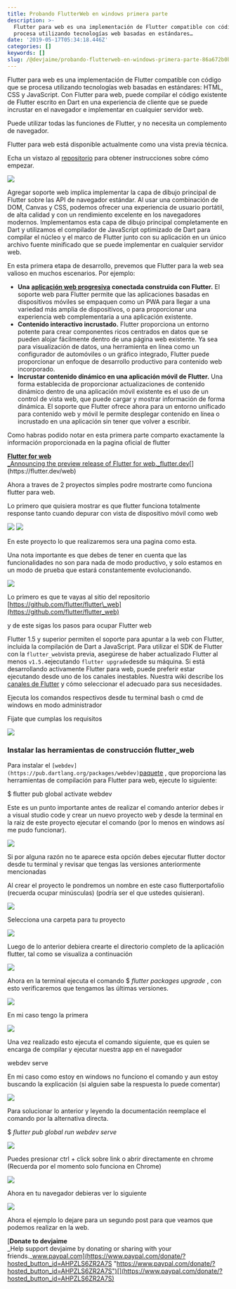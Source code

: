 ```yaml
---
title: Probando FlutterWeb en windows primera parte
description: >-
  Flutter para web es una implementación de Flutter compatible con código que se
  procesa utilizando tecnologías web basadas en estándares…
date: '2019-05-17T05:34:18.446Z'
categories: []
keywords: []
slug: /@devjaime/probando-flutterweb-en-windows-primera-parte-86a672b0b280
---
```


Flutter para web es una implementación de Flutter compatible con código que se procesa utilizando tecnologías web basadas en estándares: HTML, CSS y JavaScript. Con Flutter para web, puede compilar el código existente de Flutter escrito en Dart en una experiencia de cliente que se puede incrustar en el navegador e implementar en cualquier servidor web.

Puede utilizar todas las funciones de Flutter, y no necesita un complemento de navegador.

Flutter para web está disponible actualmente como una vista previa técnica.

Echa un vistazo al [repositorio](https://github.com/flutter/flutter_web) para obtener instrucciones sobre cómo empezar.

![](/Users/devjaime/Documents/blog/posts/md_1651648785637/img/1__Khvy8lDxWvNf2lGNNAXHAQ.png)

Agregar soporte web implica implementar la capa de dibujo principal de Flutter sobre las API de navegador estándar. Al usar una combinación de DOM, Canvas y CSS, podemos ofrecer una experiencia de usuario portátil, de alta calidad y con un rendimiento excelente en los navegadores modernos. Implementamos esta capa de dibujo principal completamente en Dart y utilizamos el compilador de JavaScript optimizado de Dart para compilar el núcleo y el marco de Flutter junto con su aplicación en un único archivo fuente minificado que se puede implementar en cualquier servidor web.

En esta primera etapa de desarrollo, prevemos que Flutter para la web sea valioso en muchos escenarios. Por ejemplo:

*   **Una** [**aplicación web progresiva**](https://developers.google.com/web/progressive-web-apps/) **conectada construida con Flutter.** El soporte web para Flutter permite que las aplicaciones basadas en dispositivos móviles se empaquen como un PWA para llegar a una variedad más amplia de dispositivos, o para proporcionar una experiencia web complementaria a una aplicación existente.
*   **Contenido interactivo incrustado.** Flutter proporciona un entorno potente para crear componentes ricos centrados en datos que se pueden alojar fácilmente dentro de una página web existente. Ya sea para visualización de datos, una herramienta en línea como un configurador de automóviles o un gráfico integrado, Flutter puede proporcionar un enfoque de desarrollo productivo para contenido web incorporado.
*   **Incrustar contenido dinámico en una aplicación móvil de Flutter.** Una forma establecida de proporcionar actualizaciones de contenido dinámico dentro de una aplicación móvil existente es el uso de un control de vista web, que puede cargar y mostrar información de forma dinámica. El soporte que Flutter ofrece ahora para un entorno unificado para contenido web y móvil le permite desplegar contenido en línea o incrustado en una aplicación sin tener que volver a escribir.

Como habras podido notar en esta primera parte comparto exactamente la información proporcionada en la pagina oficial de flutter

[**Flutter for web**  
_Announcing the preview release of Flutter for web._flutter.dev](https://flutter.dev/web "https://flutter.dev/web")[](https://flutter.dev/web)

Ahora a traves de 2 proyectos simples podre mostrarte como funciona flutter para web.

Lo primero que quisiera mostrar es que flutter funciona totalmente response tanto cuando depurar con vista de dispositivo móvil como web

![](/Users/devjaime/Documents/blog/posts/md_1651648785637/img/1__3UDCyEVdrutkMXYmPei3Zg.png)
![](/Users/devjaime/Documents/blog/posts/md_1651648785637/img/1__70204Etv7mRXnXHsIAROgg.png)

En este proyecto lo que realizaremos sera una pagina como esta.

Una nota importante es que debes de tener en cuenta que las funcionalidades no son para nada de modo productivo, y solo estamos en un modo de prueba que estará constantemente evolucionando.

![](/Users/devjaime/Documents/blog/posts/md_1651648785637/img/1__ikbJwZdh2laW7hIff7KrFQ.png)

Lo primero es que te vayas al sitio del repositorio [https://github.com/flutter/flutter\_web](https://github.com/flutter/flutter_web)

y de este sigas los pasos para ocupar Flutter web

Flutter 1.5 y superior permiten el soporte para apuntar a la web con Flutter, incluida la compilación de Dart a JavaScript. Para utilizar el SDK de Flutter con la `flutter_web`vista previa, asegúrese de haber actualizado Flutter al menos `v1.5.4`ejecutando `flutter upgrade`desde su máquina. Si está desarrollando activamente Flutter para web, puede preferir estar ejecutando desde uno de los canales inestables. Nuestra wiki describe los [canales de Flutter](https://github.com/flutter/flutter/wiki/Flutter-build-release-channels) y cómo seleccionar el adecuado para sus necesidades.

Ejecuta los comandos respectivos desde tu terminal bash o cmd de windows en modo administrador

Fijate que cumplas los requisitos

![](/Users/devjaime/Documents/blog/posts/md_1651648785637/img/1__Crozg0xDA5XhoiS6MLxSTQ.png)

### Instalar las herramientas de construcción flutter\_web

Para instalar el `[webdev](https://pub.dartlang.org/packages/webdev)`[paquete](https://pub.dartlang.org/packages/webdev) , que proporciona las herramientas de compilación para Flutter para web, ejecute lo siguiente:

$ flutter pub global activate webdev

Este es un punto importante antes de realizar el comando anterior debes ir a visual studio code y crear un nuevo proyecto web y desde la terminal en la raiz de este proyecto ejecutar el comando (por lo menos en windows así me pudo funcionar).

![](/Users/devjaime/Documents/blog/posts/md_1651648785637/img/1__8uNacRdY__berYecUUoPf9A.png)

Si por alguna razón no te aparece esta opción debes ejecutar flutter doctor desde tu terminal y revisar que tengas las versiones anteriormente mencionadas

Al crear el proyecto le pondremos un nombre en este caso flutterportafolio (recuerda ocupar minúsculas) (podría ser el que ustedes quisieran).

![](/Users/devjaime/Documents/blog/posts/md_1651648785637/img/1____hocIq__xLUT1zfAfYgE__cA.png)

Selecciona una carpeta para tu proyecto

![](/Users/devjaime/Documents/blog/posts/md_1651648785637/img/1__DEeOwWEweGjL3sOykdLb5A.png)

Luego de lo anterior debiera crearte el directorio completo de la aplicación flutter, tal como se visualiza a continuación

![](/Users/devjaime/Documents/blog/posts/md_1651648785637/img/1__eht12bZv1nouBGkWwUt5RQ.png)

Ahora en la terminal ejecuta el comando $ _flutter packages upgrade_ , con esto verificaremos que tengamos las últimas versiones.

![](/Users/devjaime/Documents/blog/posts/md_1651648785637/img/1__NtE99X9z__VOQjPbGeJA9VA.png)

En mi caso tengo la primera

![](/Users/devjaime/Documents/blog/posts/md_1651648785637/img/1__lb1M2Up23ohbAwgFYR5Iog.png)

Una vez realizado esto ejecuta el comando siguiente, que es quien se encarga de compilar y ejecutar nuestra app en el navegador

webdev serve

En mi caso como estoy en windows no funciono el comando y aun estoy buscando la explicación (si alguien sabe la respuesta lo puede comentar)

![](/Users/devjaime/Documents/blog/posts/md_1651648785637/img/1____HFcaViA1uNUizm4ewBMdg.png)

Para solucionar lo anterior y leyendo la documentación reemplace el comando por la alternativa directa.

$ _flutter pub global run webdev serve_

![](/Users/devjaime/Documents/blog/posts/md_1651648785637/img/1__ggNDYgF0Dd7BUDMsyM__Maw.png)

Puedes presionar ctrl + click sobre link o abrir directamente en chrome (Recuerda por el momento solo funciona en Chrome)

![](/Users/devjaime/Documents/blog/posts/md_1651648785637/img/1__OgUD8wPU9frS2khroBnWLQ.png)

Ahora en tu navegador debieras ver lo siguiente

![](/Users/devjaime/Documents/blog/posts/md_1651648785637/img/1__fdKujIBmF__iVjlekX4tUdg.png)

Ahora el ejemplo lo dejare para un segundo post para que veamos que podemos realizar en la web.

[**Donate to devjaime**  
_Help support devjaime by donating or sharing with your friends._www.paypal.com](https://www.paypal.com/donate/?hosted_button_id=AHPZLS6ZR2A7S "https://www.paypal.com/donate/?hosted_button_id=AHPZLS6ZR2A7S")[](https://www.paypal.com/donate/?hosted_button_id=AHPZLS6ZR2A7S)